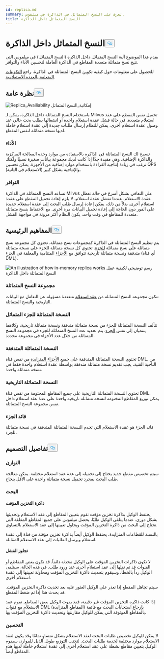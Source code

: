 ```yaml
---
id: replica.md
summary: تعرف على النسخ المتماثل في الذاكرة في ميلفوس.
title: النسخ المتماثل داخل الذاكرة
---
```

<h1 id="In-Memory-Replica" class="common-anchor-header">النسخ المتماثل داخل الذاكرة<button data-href="#In-Memory-Replica" class="anchor-icon" translate="no">
      <svg translate="no"
        aria-hidden="true"
        focusable="false"
        height="20"
        version="1.1"
        viewBox="0 0 16 16"
        width="16"
      >
        <path
          fill="#0092E4"
          fill-rule="evenodd"
          d="M4 9h1v1H4c-1.5 0-3-1.69-3-3.5S2.55 3 4 3h4c1.45 0 3 1.69 3 3.5 0 1.41-.91 2.72-2 3.25V8.59c.58-.45 1-1.27 1-2.09C10 5.22 8.98 4 8 4H4c-.98 0-2 1.22-2 2.5S3 9 4 9zm9-3h-1v1h1c1 0 2 1.22 2 2.5S13.98 12 13 12H9c-.98 0-2-1.22-2-2.5 0-.83.42-1.64 1-2.09V6.25c-1.09.53-2 1.84-2 3.25C6 11.31 7.55 13 9 13h4c1.45 0 3-1.69 3-3.5S14.5 6 13 6z"
        ></path>
      </svg>
    </button></h1><p>يقدم هذا الموضوع آلية النسخ المتماثل داخل الذاكرة (النسخ المتماثل) في ميلفوس التي تتيح نسخ متماثلة متعددة المقاطع في الذاكرة العاملة لتحسين الأداء والتوافر.</p>
<p>للحصول على معلومات حول كيفية تكوين النسخ المتماثلة في الذاكرة، راجع <a href="/docs/ar/configure_querynode.md#queryNodereplicas">التكوينات المتعلقة بالعقدة الاستعلامية</a>.</p>
<h2 id="Overview" class="common-anchor-header">نظرة عامة<button data-href="#Overview" class="anchor-icon" translate="no">
      <svg translate="no"
        aria-hidden="true"
        focusable="false"
        height="20"
        version="1.1"
        viewBox="0 0 16 16"
        width="16"
      >
        <path
          fill="#0092E4"
          fill-rule="evenodd"
          d="M4 9h1v1H4c-1.5 0-3-1.69-3-3.5S2.55 3 4 3h4c1.45 0 3 1.69 3 3.5 0 1.41-.91 2.72-2 3.25V8.59c.58-.45 1-1.27 1-2.09C10 5.22 8.98 4 8 4H4c-.98 0-2 1.22-2 2.5S3 9 4 9zm9-3h-1v1h1c1 0 2 1.22 2 2.5S13.98 12 13 12H9c-.98 0-2-1.22-2-2.5 0-.83.42-1.64 1-2.09V6.25c-1.09.53-2 1.84-2 3.25C6 11.31 7.55 13 9 13h4c1.45 0 3-1.69 3-3.5S14.5 6 13 6z"
        ></path>
      </svg>
    </button></h2><p>
  
   <span class="img-wrapper"> <img translate="no" src="/docs/v2.6.x/assets/replica_availability.jpg" alt="Replica_Availiability" class="doc-image" id="replica_availiability" />
   </span> <span class="img-wrapper"> <span>إمكانية_النسخ المتماثل</span> </span></p>
<p>باستخدام النسخ المتماثلة داخل الذاكرة، يمكن لـ Milvus تحميل نفس المقطع على عقد استعلام متعددة. في حالة فشل عقدة استعلام واحدة أو انشغالها بطلب بحث حالي عند وصول عقدة استعلام أخرى، يمكن للنظام إرسال طلبات جديدة إلى عقدة استعلام خاملة لديها نسخة متماثلة لنفس المقطع.</p>
<h3 id="Performance" class="common-anchor-header">الأداء</h3><p>تسمح لك النسخ المتماثلة في الذاكرة بالاستفادة من موارد وحدة المعالجة المركزية والذاكرة الإضافية. وهي مفيدة جدًا إذا كانت لديك مجموعة بيانات صغيرة نسبيًا ولكنك ترغب في زيادة إنتاجية القراءة باستخدام موارد إضافية من الأجهزة. يمكن تحسين QPS (الاستعلام في الثانية) والإنتاجية بشكل كبير.</p>
<h3 id="Availability" class="common-anchor-header">التوافر</h3><p>تساعد النسخ المتماثلة في الذاكرة Milvus على التعافي بشكل أسرع في حالة تعطل عقدة الاستعلام. عندما تفشل عقدة استعلام، لا يلزم إعادة تحميل المقطع على عقدة استعلام أخرى. بدلاً من ذلك، يمكن إعادة إرسال طلب البحث إلى عقدة استعلام جديدة على الفور دون الحاجة إلى إعادة تحميل البيانات مرة أخرى. مع الاحتفاظ بنسخ متماثلة متعددة للمقاطع في وقت واحد، يكون النظام أكثر مرونة في مواجهة الفشل.</p>
<h2 id="Key-Concepts" class="common-anchor-header">المفاهيم الرئيسية<button data-href="#Key-Concepts" class="anchor-icon" translate="no">
      <svg translate="no"
        aria-hidden="true"
        focusable="false"
        height="20"
        version="1.1"
        viewBox="0 0 16 16"
        width="16"
      >
        <path
          fill="#0092E4"
          fill-rule="evenodd"
          d="M4 9h1v1H4c-1.5 0-3-1.69-3-3.5S2.55 3 4 3h4c1.45 0 3 1.69 3 3.5 0 1.41-.91 2.72-2 3.25V8.59c.58-.45 1-1.27 1-2.09C10 5.22 8.98 4 8 4H4c-.98 0-2 1.22-2 2.5S3 9 4 9zm9-3h-1v1h1c1 0 2 1.22 2 2.5S13.98 12 13 12H9c-.98 0-2-1.22-2-2.5 0-.83.42-1.64 1-2.09V6.25c-1.09.53-2 1.84-2 3.25C6 11.31 7.55 13 9 13h4c1.45 0 3-1.69 3-3.5S14.5 6 13 6z"
        ></path>
      </svg>
    </button></h2><p>يتم تنظيم النسخ المتماثلة في الذاكرة كمجموعات نسخ متماثلة. تحتوي كل مجموعة نسخ متماثلة على نسخ متماثلة <a href="https://milvus.io/docs/v2.1.x/glossary.md#Sharding">للجزء</a>. تحتوي كل نسخة متماثلة للجزء على نسخة متماثلة متدفقة ونسخة متماثلة تاريخية تتوافق مع <a href="https://milvus.io/docs/v2.1.x/glossary.md#Segment">الأجزاء</a> المتنامية والمغلقة في الجزء (أي قناة DML).</p>
<p>
  
   <span class="img-wrapper"> <img translate="no" src="/docs/v2.6.x/assets/replica_group.png" alt="An illustration of how in-memory replica works" class="doc-image" id="an-illustration-of-how-in-memory-replica-works" />
   </span> <span class="img-wrapper"> <span>رسم توضيحي لكيفية عمل النسخ المتماثلة داخل الذاكرة</span> </span></p>
<h3 id="Replica-group" class="common-anchor-header">مجموعة النسخ المتماثلة</h3><p>تتكون مجموعة النسخ المتماثلة من <a href="https://milvus.io/docs/v2.1.x/four_layers.md#Query-node">عقد استعلام</a> متعددة مسؤولة عن التعامل مع البيانات التاريخية والنسخ المتماثلة.</p>
<h3 id="Shard-replica" class="common-anchor-header">النسخة المتماثلة للجزء المتماثل</h3><p>تتألف النسخة المتماثلة للجزء من نسخة متماثلة متدفقة ونسخة متماثلة تاريخية، وكلاهما ينتميان إلى نفس <a href="https://milvus.io/blog/deep-dive-1-milvus-architecture-overview.md#Shard">الجزء</a>. يتم تحديد عدد النسخ المتماثلة للجزء في مجموعة النسخ المتماثلة من خلال عدد الأجزاء في مجموعة محددة.</p>
<h3 id="Streaming-replica" class="common-anchor-header">النسخة المتماثلة المتدفقة</h3><p>تحتوي النسخة المتماثلة المتدفقة على جميع <a href="https://milvus.io/docs/v2.1.x/glossary.md#Segment">الأجزاء المتزايدة</a> من نفس قناة DML. من الناحية الفنية، يجب تقديم نسخة متماثلة متدفقة بواسطة عقدة استعلام واحدة فقط في نسخة متماثلة واحدة.</p>
<h3 id="Historical-replica" class="common-anchor-header">النسخة المتماثلة التاريخية</h3><p>تحتوي النسخة المتماثلة التاريخية على جميع المقاطع المختومة من نفس قناة DML. يمكن توزيع المقاطع المختومة لنسخة متماثلة تاريخية واحدة على عدة عقد استعلام داخل نفس مجموعة النسخ المتماثلة.</p>
<h3 id="Shard-leader" class="common-anchor-header">قائد الجزء</h3><p>قائد الجزء هو عقدة الاستعلام التي تخدم النسخة المتماثلة المتدفقة في نسخة متماثلة للجزء.</p>
<h2 id="Design-Details" class="common-anchor-header">تفاصيل التصميم<button data-href="#Design-Details" class="anchor-icon" translate="no">
      <svg translate="no"
        aria-hidden="true"
        focusable="false"
        height="20"
        version="1.1"
        viewBox="0 0 16 16"
        width="16"
      >
        <path
          fill="#0092E4"
          fill-rule="evenodd"
          d="M4 9h1v1H4c-1.5 0-3-1.69-3-3.5S2.55 3 4 3h4c1.45 0 3 1.69 3 3.5 0 1.41-.91 2.72-2 3.25V8.59c.58-.45 1-1.27 1-2.09C10 5.22 8.98 4 8 4H4c-.98 0-2 1.22-2 2.5S3 9 4 9zm9-3h-1v1h1c1 0 2 1.22 2 2.5S13.98 12 13 12H9c-.98 0-2-1.22-2-2.5 0-.83.42-1.64 1-2.09V6.25c-1.09.53-2 1.84-2 3.25C6 11.31 7.55 13 9 13h4c1.45 0 3-1.69 3-3.5S14.5 6 13 6z"
        ></path>
      </svg>
    </button></h2><h3 id="Balance" class="common-anchor-header">التوازن</h3><p>سيتم تخصيص مقطع جديد يحتاج إلى تحميله إلى عدة عقد استعلام مختلفة. يمكن معالجة طلب البحث بمجرد تحميل نسخة متماثلة واحدة على الأقل بنجاح.</p>
<h3 id="Search" class="common-anchor-header">البحث</h3><h4 id="Cache" class="common-anchor-header">ذاكرة التخزين المؤقت</h4><p>يحتفظ الوكيل بذاكرة تخزين مؤقت تقوم بتعيين المقاطع إلى عقد الاستعلام وتحديثها بشكل دوري. عندما يتلقى الوكيل طلبًا، يحصل ميلفوس على جميع المقاطع المغلقة التي تحتاج إلى البحث من ذاكرة التخزين المؤقت ويحاول تعيينها إلى عقد الاستعلام بالتساوي.</p>
<p>بالنسبة للقطاعات المتزايدة، يحتفظ الوكيل أيضاً بذاكرة تخزين مؤقتة من قناة إلى عقدة استعلام ويرسل الطلبات إلى عقد الاستعلام المقابلة.</p>
<h4 id="Failover" class="common-anchor-header">تجاوز الفشل</h4><p>لا تكون ذاكرات التخزين المؤقت على الوكيل محدثة دائماً. قد تكون بعض المقاطع أو القنوات قد تم نقلها إلى عقد استعلام أخرى عند ورود طلب. في هذه الحالة، سيتلقى الوكيل رداً بالخطأ، وسيقوم بتحديث ذاكرة التخزين المؤقت ومحاولة تعيينها إلى عقدة استعلام أخرى.</p>
<p>سيتم تجاهل المقطع إذا تعذر على الوكيل العثور عليه بعد تحديث ذاكرة التخزين المؤقت. قد يحدث هذا إذا تم ضغط المقطع.</p>
<p>إذا كانت ذاكرة التخزين المؤقت غير دقيقة، فقد يفوت الوكيل بعض المقاطع. تقوم عقد الاستعلام مع قنوات DML (المقاطع المتزايدة) بإرجاع استجابات البحث مع قائمة بالمقاطع الموثوقة التي يمكن للوكيل مقارنتها وتحديث ذاكرة التخزين المؤقت بها.</p>
<h3 id="Enhancement" class="common-anchor-header">التحسين</h3><p>لا يمكن للوكيل تخصيص طلبات البحث لعقد الاستعلام بشكل متساوٍ تمامًا وقد يكون لعقد الاستعلام موارد مختلفة لخدمة طلبات البحث. لتجنب التوزيع طويل الذيل للموارد، سيقوم الوكيل بتعيين مقاطع نشطة على عقد استعلام أخرى إلى عقدة استعلام خاملة لديها هذه المقاطع أيضاً.</p>
